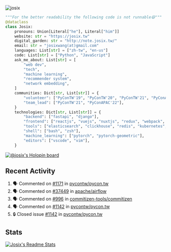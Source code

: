 ![josix](https://komarev.com/ghpvc/?username=josix)
```python
"""For the better readability the following code is not runnable😆"""
@dataclass
class Josix:
    pronouns: Union[Literal["he"], Literal["him"]]
    website: str = "https://josix.tw"
    digital_garden: str = "http://note.josix.tw/"
    email: str = "josixwang(at)gmail.com"
    languages: List[str] = ["zh-tw", "en-us"]
    code: List[str] = ["Python", "JavaScript"]
    ask_me_about: List[str] = [
        "web dev",
        "tech",
        "machine learning",
        "recommender system",
        "network embedding",
    ]
    communities: Dict[str, List[str]] = {
        "volunteer": ["PyConTW'19", "PyConTW'20", "PyConTW'21", "PyConAPAC'22"],
        "team_lead": ["PyConTW'21", "PyConAPAC'22"],
    }
    technologies: Dict[str, List[str]] = {
        "backend": ["fastapi", "django"],
        "frontend": ["reactjs", "vuejs", "nuxtjs", "redux", "webpack", "tailwindcss"],
        "tools": ["elasticsearch", "clickhouse", "redis", "kubernetes", "docker"],
        "shell": ["bash", "zsh"],
        "machine_learning": ["pytorch", "pytorch-geometric"],
        "editors": ["vscode", "vim"],
    }
```
[![@josix's Holopin board](https://holopin.io/api/user/board?user=josix)](https://holopin.io/@josix)

## Recent Activity
<!--START_SECTION:activity-->
1. 🗣 Commented on [#1171](https://github.com/pycontw/pycon.tw/pull/1171#issuecomment-2044406073) in [pycontw/pycon.tw](https://github.com/pycontw/pycon.tw)
2. 🗣 Commented on [#37449](https://github.com/apache/airflow/issues/37449#issuecomment-2041992100) in [apache/airflow](https://github.com/apache/airflow)
3. 🗣 Commented on [#996](https://github.com/commitizen-tools/commitizen/pull/996#issuecomment-2029543803) in [commitizen-tools/commitizen](https://github.com/commitizen-tools/commitizen)
4. 🗣 Commented on [#1142](https://github.com/pycontw/pycon.tw/issues/1142#issuecomment-2002096919) in [pycontw/pycon.tw](https://github.com/pycontw/pycon.tw)
5. 🔒 Closed issue [#1142](https://github.com/pycontw/pycon.tw/issues/1142) in [pycontw/pycon.tw](https://github.com/pycontw/pycon.tw)
<!--END_SECTION:activity-->



## Stats
[![Josix's Readme Stats](https://github-readme-stats.vercel.app/api?username=josix&show_icons=true&theme=default&count_private=true&card_width=400)](https://github.com/anuraghazra/github-readme-stats)
